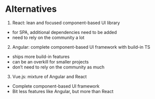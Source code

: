 # Alternatives

1. React: lean and focused component-based UI library

- for SPA, additional dependencies need to be added
- need to rely on the community a lot

2. Angular: complete component-based UI framework with build-in TS

- ships more build-in features
- can be an overkill for smaller projects
- don’t need to rely on the community as much

3. Vue.js: mixture of Angular and React

- Complete component-based UI framework
- Bit less features like Angular, but more than React
